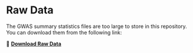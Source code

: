 # Raw Data

The GWAS summary statistics files are too large to store in this repository.  
You can download them from the following link:  

📂 **[Download Raw Data](https://drive.google.com/drive/folders/118cy-vei9lbwYPbTSJ0FD5uAj3ukUy68?usp=drive_link)**

